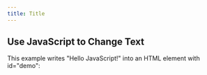 ```yaml
---
title: Title
---
```



## Use JavaScript to Change Text
This example writes "Hello JavaScript!" into an HTML element with id="demo":

